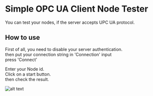 # Simple OPC UA Client Node Tester
You can test your nodes, if the server accepts UPC UA protocol.

## How to use
First of all, you need to disable your server authentication.\
then put your connection string in 'Connection' input\
press 'Connect'

Enter your Node id.\
Click on a start button.\
then check the result.

![alt text](https://i.postimg.cc/FKxnPwx9/image.png)
